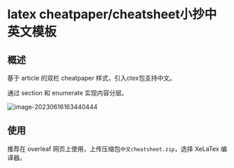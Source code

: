 # latex cheatpaper/cheatsheet小抄中英文模板



## 概述

基于 article 的双栏 cheatpaper 样式，引入ctex包支持中文。

通过 section 和 enumerate 实现内容分层。

![image-20230616163440444](C:\Users\yixin\AppData\Roaming\Typora\typora-user-images\image-20230616163440444.png)



## 使用

推荐在 overleaf 网页上使用，上传压缩包`中文cheatsheet.zip`，选择 XeLaTex 编译器。